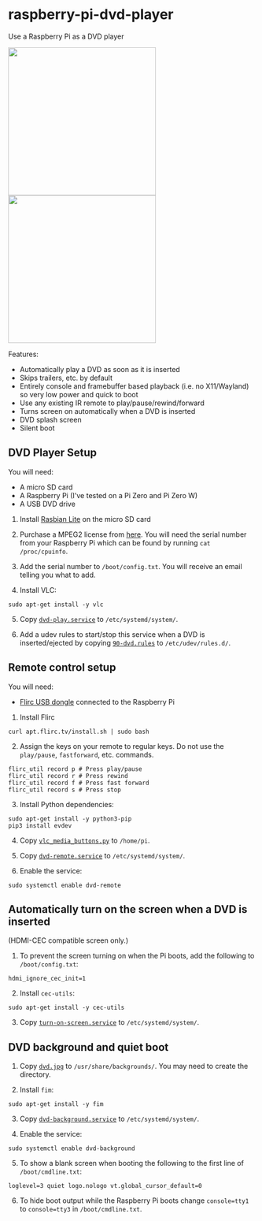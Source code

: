 # raspberry-pi-dvd-player

Use a Raspberry Pi as a DVD player

<img src="https://user-images.githubusercontent.com/292958/70397346-646b4180-1a09-11ea-8db0-77495daece20.jpg" height="300" /> <img src="https://user-images.githubusercontent.com/292958/70397347-646b4180-1a09-11ea-9add-0aa2a3a5bebf.jpg" height="300" />

Features:
- Automatically play a DVD as soon as it is inserted
- Skips trailers, etc. by default
- Entirely console and framebuffer based playback (i.e. no X11/Wayland) so very low power and quick to boot
- Use any existing IR remote to play/pause/rewind/forward
- Turns screen on automatically when a DVD is inserted
- DVD splash screen
- Silent boot

## DVD Player Setup

You will need:
- A micro SD card
- A Raspberry Pi (I've tested on a Pi Zero and Pi Zero W)
- A USB DVD drive

1. Install [Rasbian Lite](https://www.raspberrypi.org/downloads/raspbian/) on the micro SD card

2. Purchase a MPEG2 license from [here](http://www.raspberrypi.com/mpeg-2-license-key/). You will need the serial number from your Raspberry Pi which can be found by running `cat /proc/cpuinfo`.

3. Add the serial number to `/boot/config.txt`. You will receive an email telling you what to add.

4. Install VLC:
```shell
sudo apt-get install -y vlc
```

5. Copy [`dvd-play.service`](/etc/systemd/system/dvd-play.service) to `/etc/systemd/system/`.

6. Add a udev rules to start/stop this service when a DVD is inserted/ejected by copying [`90-dvd.rules`](etc/udev/rules.d/90-dvd.rules) to `/etc/udev/rules.d/`.

## Remote control setup

You will need:
- [Flirc USB dongle](https://flirc.tv/more/flirc-usb) connected to the Raspberry Pi

1. Install Flirc

```shell
curl apt.flirc.tv/install.sh | sudo bash 
```

2. Assign the keys on your remote to regular keys. Do not use the `play/pause`, `fastforward`, etc. commands.

```shell
flirc_util record p # Press play/pause
flirc_util record r # Press rewind
flirc_util record f # Press fast forward
flirc_util record s # Press stop
```
 
3. Install Python dependencies:

```
sudo apt-get install -y python3-pip
pip3 install evdev
```

4. Copy [`vlc_media_buttons.py`](home/pi/vlc_media_buttons.py) to `/home/pi`.

5. Copy [`dvd-remote.service`](etc/systemd/system/dvd-remote.service) to `/etc/systemd/system/`.

6. Enable the service:

```shell
sudo systemctl enable dvd-remote 
```

 ## Automatically turn on the screen when a DVD is inserted
 
 (HDMI-CEC compatible screen only.)
 
 1. To prevent the screen turning on when the Pi boots, add the following to `/boot/config.txt`:
 
 ```
 hdmi_ignore_cec_init=1
 ```
 
 2. Install `cec-utils`:
 
 ```shell
 sudo apt-get install -y cec-utils
 ```
 
 3. Copy [`turn-on-screen.service`](/etc/systemd/system/turn-on-screen.service) to `/etc/systemd/system/`.

## DVD background and quiet boot

1. Copy [`dvd.jpg`](usr/share/backgrounds/dvd.jpg) to `/usr/share/backgrounds/`. You may need to create the directory.

2. Install `fim`:

```shell
sudo apt-get install -y fim
```

3. Copy [`dvd-background.service`](etc/systemd/system/) to `/etc/systemd/system/`.

4. Enable the service:

```shell
sudo systemctl enable dvd-background
```

5. To show a blank screen when booting the following to the first line of `/boot/cmdline.txt`:

```
loglevel=3 quiet logo.nologo vt.global_cursor_default=0
```

6. To hide boot output while the Raspberry Pi boots change `console=tty1` to `console=tty3` in `/boot/cmdline.txt`.

